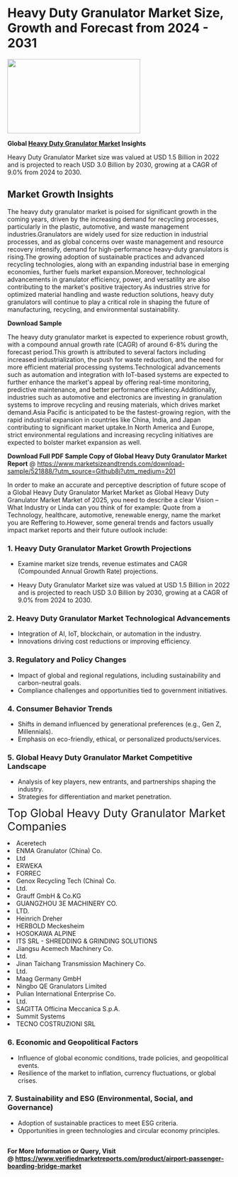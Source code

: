 <H1>Heavy Duty Granulator Market Size, Growth and Forecast from 2024 - 2031</H1><img class="aligncenter size-medium wp-image-584254" src="https://thirdeyenews.in/wp-content/uploads/2024/09/Global-Market-Research-300x168.jpeg" alt="" width="300" height="168" /><p><strong>Global&nbsp;<a href="https://www.marketsizeandtrends.com/download-sample/521888/?utm_source=Github8j?utm_medium=201">Heavy Duty Granulator Market</a> Insights</strong></p><p>Heavy Duty Granulator Market size was valued at USD 1.5 Billion in 2022 and is projected to reach USD 3.0 Billion by 2030, growing at a CAGR of 9.0% from 2024 to 2030.</p><p><h2>Market Growth Insights</h2> <p>The heavy duty granulator market is poised for significant growth in the coming years, driven by the increasing demand for recycling processes, particularly in the plastic, automotive, and waste management industries.Granulators are widely used for size reduction in industrial processes, and as global concerns over waste management and resource recovery intensify, demand for high-performance heavy-duty granulators is rising.The growing adoption of sustainable practices and advanced recycling technologies, along with an expanding industrial base in emerging economies, further fuels market expansion.Moreover, technological advancements in granulator efficiency, power, and versatility are also contributing to the market's positive trajectory.As industries strive for optimized material handling and waste reduction solutions, heavy duty granulators will continue to play a critical role in shaping the future of manufacturing, recycling, and environmental sustainability.</p> <p><strong>Download Sample</strong></p> <p>The heavy duty granulator market is expected to experience robust growth, with a compound annual growth rate (CAGR) of around 6-8% during the forecast period.This growth is attributed to several factors including increased industrialization, the push for waste reduction, and the need for more efficient material processing systems.Technological advancements such as automation and integration with IoT-based systems are expected to further enhance the market's appeal by offering real-time monitoring, predictive maintenance, and better performance efficiency.Additionally, industries such as automotive and electronics are investing in granulation systems to improve recycling and reusing materials, which drives market demand.Asia Pacific is anticipated to be the fastest-growing region, with the rapid industrial expansion in countries like China, India, and Japan contributing to significant market uptake.In North America and Europe, strict environmental regulations and increasing recycling initiatives are expected to bolster market expansion as well.</p> <p><span class=""><strong>Download Full PDF Sample Copy of Global Heavy Duty Granulator Market Report</strong> @ <a href="https://www.marketsizeandtrends.com/download-sample/521888/?utm_source=Github8j?utm_medium=201" target="_blank">https://www.marketsizeandtrends.com/download-sample/521888/?utm_source=Github8j?utm_medium=201</a></span></p><p>In order to make an accurate and perceptive description of future scope of a Global&nbsp;Heavy Duty Granulator Market Market as Global&nbsp;Heavy Duty Granulator Market Market of 2025, you need to describe a clear Vision &ndash; What Industry or Linda can you think of for example: Quote from a Technology, healthcare, automotive, renewable energy, name the market you are Reffering to.However, some general trends and factors usually impact market reports and their future outlook include:</p><h3>1.&nbsp;<strong>Heavy Duty Granulator Market Growth Projections</strong></h3><ul><li>Examine market size trends, revenue estimates and CAGR (Compounded Annual Growth Rate) projections.</li><li><p>Heavy Duty Granulator Market size was valued at USD 1.5 Billion in 2022 and is projected to reach USD 3.0 Billion by 2030, growing at a CAGR of 9.0% from 2024 to 2030.</p></li></ul><h3>2.&nbsp;<strong>Heavy Duty Granulator Market Technological Advancements</strong></h3><ul><li>Integration of AI, IoT, blockchain, or automation in the industry.</li><li>Innovations driving cost reductions or improving efficiency.</li></ul><h3>3.&nbsp;<strong>Regulatory and Policy Changes</strong></h3><ul><li>Impact of global and regional regulations, including sustainability and carbon-neutral goals.</li><li>Compliance challenges and opportunities tied to government initiatives.</li></ul><h3>4.&nbsp;<strong>Consumer Behavior Trends</strong></h3><ul><li>Shifts in demand influenced by generational preferences (e.g., Gen Z, Millennials).</li><li>Emphasis on eco-friendly, ethical, or personalized products/services.</li></ul><h3>5.&nbsp;<strong>Global Heavy Duty Granulator Market Competitive Landscape</strong></h3><ul><li>Analysis of key players, new entrants, and partnerships shaping the industry.</li><li>Strategies for differentiation and market penetration.</li></ul><p data-pm-slice="1 1 []"><span style="color: inherit; font-family: inherit; font-size: 25px;">Top Global Heavy Duty Granulator Market Companies</span></p><div class="" data-test-id=""><p><li>Aceretech</li><li> ENMA Granulator (China) Co.</li><li>Ltd</li><li> ERWEKA</li><li> FORREC</li><li> Genox Recycling Tech (China) Co.</li><li> Ltd.</li><li> Grauff GmbH & Co.KG</li><li> GUANGZHOU 3E MACHINERY CO.</li><li> LTD.</li><li> Heinrich Dreher</li><li> HERBOLD Meckesheim</li><li> HOSOKAWA ALPINE</li><li> ITS SRL - SHREDDING & GRINDING SOLUTIONS</li><li> Jiangsu Acemech Machinery Co.</li><li> Ltd.</li><li> Jinan Taichang Transmission Machinery Co.</li><li> Ltd.</li><li> Maag Germany GmbH</li><li> Ningbo QE Granulators Limited</li><li> Pulian International Enterprise Co.</li><li> Ltd.</li><li> SAGITTA Officina Meccanica S.p.A.</li><li> Summit Systems</li><li> TECNO COSTRUZIONI SRL</li></p></div><h3>6.&nbsp;<strong>Economic and Geopolitical Factors</strong></h3><ul><li>Influence of global economic conditions, trade policies, and geopolitical events.</li><li>Resilience of the market to inflation, currency fluctuations, or global crises.</li></ul><h3>7.&nbsp;<strong>Sustainability and ESG (Environmental, Social, and Governance)</strong></h3><ul><li>Adoption of sustainable practices to meet ESG criteria.</li><li>Opportunities in green technologies and circular economy principles.</li></ul><h2><strong style="font-size: 14px;">For More Information or Query, Visit @&nbsp;</strong><a style="background-color: #ffffff; font-size: 14px;" href="https://www.marketsizeandtrends.com/report/heavy-duty-granulator-market/" target="_blank">https://www.verifiedmarketreports.com/product/airport-passenger-boarding-bridge-market</a></h2>